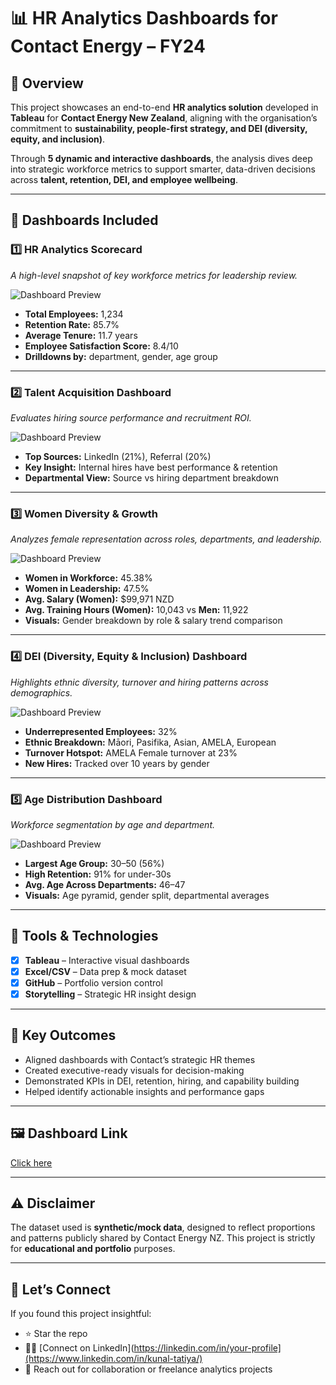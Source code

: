 # 📊 HR Analytics Dashboards for Contact Energy – FY24

## 👋 Overview

This project showcases an end-to-end **HR analytics solution** developed in **Tableau** for **Contact Energy New Zealand**, aligning with the organisation’s commitment to **sustainability, people-first strategy, and DEI (diversity, equity, and inclusion)**.

Through **5 dynamic and interactive dashboards**, the analysis dives deep into strategic workforce metrics to support smarter, data-driven decisions across **talent, retention, DEI, and employee wellbeing**.

---

## 📌 Dashboards Included

### 1️⃣ HR Analytics Scorecard
*A high-level snapshot of key workforce metrics for leadership review.*

![Dashboard Preview](Assets/Dash1.png)


- **Total Employees:** 1,234  
- **Retention Rate:** 85.7%  
- **Average Tenure:** 11.7 years  
- **Employee Satisfaction Score:** 8.4/10  
- **Drilldowns by:** department, gender, age group

---

### 2️⃣ Talent Acquisition Dashboard
*Evaluates hiring source performance and recruitment ROI.*

![Dashboard Preview](Assets/Dash2.png)


- **Top Sources:** LinkedIn (21%), Referral (20%)
- **Key Insight:** Internal hires have best performance & retention
- **Departmental View:** Source vs hiring department breakdown

---

### 3️⃣ Women Diversity & Growth
*Analyzes female representation across roles, departments, and leadership.*

![Dashboard Preview](Assets/Dash3.png)

- **Women in Workforce:** 45.38%  
- **Women in Leadership:** 47.5%  
- **Avg. Salary (Women):** $99,971 NZD  
- **Avg. Training Hours (Women):** 10,043 vs **Men:** 11,922  
- **Visuals:** Gender breakdown by role & salary trend comparison

---

### 4️⃣ DEI (Diversity, Equity & Inclusion) Dashboard
*Highlights ethnic diversity, turnover and hiring patterns across demographics.*

![Dashboard Preview](Assets/Dash4.png)

- **Underrepresented Employees:** 32%  
- **Ethnic Breakdown:** Māori, Pasifika, Asian, AMELA, European  
- **Turnover Hotspot:** AMELA Female turnover at 23%  
- **New Hires:** Tracked over 10 years by gender

---

### 5️⃣ Age Distribution Dashboard
*Workforce segmentation by age and department.*

![Dashboard Preview](Assets/Dash5.png)

- **Largest Age Group:** 30–50 (56%)  
- **High Retention:** 91% for under-30s  
- **Avg. Age Across Departments:** 46–47  
- **Visuals:** Age pyramid, gender split, departmental averages

---

## 🧠 Tools & Technologies

- [x] **Tableau** – Interactive visual dashboards  
- [x] **Excel/CSV** – Data prep & mock dataset  
- [x] **GitHub** – Portfolio version control  
- [x] **Storytelling** – Strategic HR insight design

---

## 🎯 Key Outcomes

- Aligned dashboards with Contact’s strategic HR themes  
- Created executive-ready visuals for decision-making  
- Demonstrated KPIs in DEI, retention, hiring, and capability building  
- Helped identify actionable insights and performance gaps

---

## 🖼️ Dashboard Link

[Click here](https://public.tableau.com/views/EnergyCompanyHRDashboard/Dashboard-1-Retention?:language=en-GB&:sid=&:redirect=auth&:display_count=n&:origin=viz_share_link)


---

## ⚠️ Disclaimer

The dataset used is **synthetic/mock data**, designed to reflect proportions and patterns publicly shared by Contact Energy NZ. This project is strictly for **educational and portfolio** purposes.

---

## 🔗 Let’s Connect

If you found this project insightful:
- ⭐ Star the repo
- 🧑‍💻 [Connect on LinkedIn](https://linkedin.com/in/your-profile](https://www.linkedin.com/in/kunal-tatiya/)
- 📧 Reach out for collaboration or freelance analytics projects

